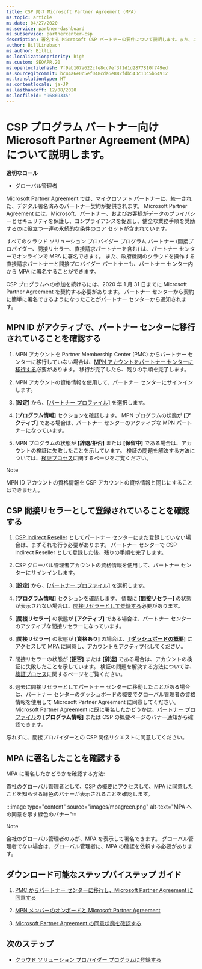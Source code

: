 ```yaml
---
title: CSP 向け Microsoft Partner Agreement (MPA)
ms.topic: article
ms.date: 04/27/2020
ms.service: partner-dashboard
ms.subservice: partnercenter-csp
description: 署名する Microsoft CSP パートナーの要件について説明します。また、この統一され、デジタル署名済みの Microsoft Partner Agreement (MPA) を確認します。
author: BillLinzbach
ms.author: BillLi
ms.localizationpriority: high
ms.custom: SEOAPR.20
ms.openlocfilehash: 7f9ab107a622cfe8cc7ef3f1d1d2877810f749ed
ms.sourcegitcommit: bc44a6e0c5ef048cda6e882fdb543c13c5b64912
ms.translationtype: HT
ms.contentlocale: ja-JP
ms.lasthandoff: 12/08/2020
ms.locfileid: "96869335"
---
```

# <a name="learn-about-the-microsoft-partner-agreement-mpa-for-csp-program-partners"></a>CSP プログラム パートナー向け Microsoft Partner Agreement (MPA) について説明します。

**適切なロール**

- グローバル管理者

Microsoft Partner Agreement では、マイクロソフト パートナーに、統一された、デジタル署名済みのパートナー契約が提供されます。 Microsoft Partner Agreement には、Microsoft、パートナー、およびお客様がデータのプライバシーとセキュリティを保護し、コンプライアンスを促進し、健全な業務手順を奨励するのに役立つ一連の永続的な条件のコア セットが含まれています。

すべてのクラウド ソリューション プロバイダー プログラム パートナー (間接プロバイダー、間接リセラー、直接請求パートナーを含む) は、パートナー センターでオンラインで MPA に署名できます。 また、政府機関のクラウドを操作する直接請求パートナーと間接プロバイダー パートナーも、パートナー センター内から MPA に署名することができます。

CSP プログラムへの参加を続けるには、2020 年 1 月 31 日までに Microsoft Partner Agreement を契約する必要があります。 パートナー センターから契約に簡単に署名できるようになったことがパートナー センターから通知されます。

## <a name="verify-your-mpn-id-is-active-and-migrated-to-partner-center"></a>MPN ID がアクティブで、パートナー センターに移行されていることを確認する

1. MPN アカウントを Partner Membership Center (PMC) からパートナー センターに移行していない場合は、[MPN アカウントをパートナー センターに移行する](move-pmc-pc-map.md)必要があります。 移行が完了したら、残りの手順を完了します。 

1. MPN アカウントの資格情報を使用して、パートナー センターにサインインします。
 
1. **[設定]** から、[[パートナー プロファイル]](https://partner.microsoft.com/pcv/accountsettings/connectedpartnerprofile) を選択します。

1. **[プログラム情報]** セクションを確認します。 MPN プログラムの状態が **[アクティブ]** である場合は、パートナー センターのアクティブな MPN パートナーになっています。
 
1. MPN プログラムの状態が **[辞退/拒否]** または **[保留中]** である場合は、アカウントの検証に失敗したことを示しています。 検証の問題を解決する方法については、[検証プロセス](verification-responses.md)に関するページをご覧ください。



>[!NOTE]
>MPN ID アカウントの資格情報を CSP アカウントの資格情報と同じにすることはできません。

## <a name="confirm-you-are-enrolled-as-a-csp-indirect-reseller"></a>CSP 間接リセラーとして登録されていることを確認する

1. [CSP Indirect Reseller](enrolling-in-the-csp-program.md) としてパートナー センターにまだ登録していない場合は、まずそれを行う必要があります。 パートナー センターで CSP Indirect Reseller として登録した後、残りの手順を完了します。

1. CSP グローバル管理者アカウントの資格情報を使用して、パートナー センターにサインインします。

1. **[設定]** から、[[パートナー プロファイル]](https://partner.microsoft.com/pcv/accountsettings/partnerprofile) を選択します。

1. **[プログラム情報]** セクションを確認します。 情報に **[間接リセラー]** の状態が表示されない場合は、[間接リセラーとして登録する](https://partner.microsoft.com/cloud-solution-provider/whats-required)必要があります。

1. **[間接リセラー]** の状態が **[アクティブ]** である場合は、パートナー センターのアクティブな間接リセラーになっています。
 
4. **[間接リセラー]** の状態が **[資格あり]** の場合は、[ **[ダッシュボードの概要]**](https://partner.microsoft.com/pcv/dashboard/overview) にアクセスして MPA に同意し、アカウントをアクティブ化してください。
 
1. 間接リセラーの状態が **[拒否]** または **[辞退]** である場合は、アカウントの検証に失敗したことを示しています。 検証の問題を解決する方法については、[検証プロセス](verification-responses.md)に関するページをご覧ください。

1. 過去に間接リセラーとしてパートナー センターに移動したことがある場合は、パートナー センターのダッシュボードの概要でグローバル管理者の資格情報を使用して Microsoft Partner Agreement に同意してください。 Microsoft Partner Agreement に既に署名したかどうかは、[パートナー プロファイル](https://partner.microsoft.com/pcv/accountsettings/partnerprofile)の **[プログラム情報]** または CSP の概要ページのバナー通知から確認できます。

忘れずに、間接プロバイダーとの CSP 関係リクエストに同意してください。

## <a name="verify-that-you-have-signed-the-mpa"></a>MPA に署名したことを確認する

MPA に署名したかどうかを確認する方法:

 貴社のグローバル管理者として、[CSP の概要](https://partner.microsoft.com/pcv/dashboard/overview)にアクセスして、MPA に同意したことを知らせる緑色のバナーが表示されることを確認します。

 
:::image type="content" source="images/mpagreen.png" alt-text="MPA への同意を示す緑色のバナー":::

>[!NOTE]
>会社のグローバル管理者のみが、MPA を表示して署名できます。 グローバル管理者でない場合は、グローバル管理者に、MPA の確認を依頼する必要があります。


## <a name="downloadable-step-by-step-guides"></a>ダウンロード可能なステップバイステップ ガイド

1. [PMC からパートナー センターに移行し、Microsoft Partner Agreement に同意する](https://assetsprod.microsoft.com/mpn/migrate-pmc-pc-mpa-guide.pptx)

2. [MPN メンバーのオンボードと Microsoft Partner Agreement](https://assetsprod.microsoft.com/mpn/onboard-pc-csp-mpn-mpa-guide.pptx)

3. [Microsoft Partner Agreement の同意状態を確認する](https://assetsprod.microsoft.com/mpn/verify-mpa-acceptance-status.pptx)
 
## <a name="next-steps"></a>次のステップ

- [クラウド ソリューション プロバイダー プログラムに登録する](enrolling-in-the-csp-program.md)
